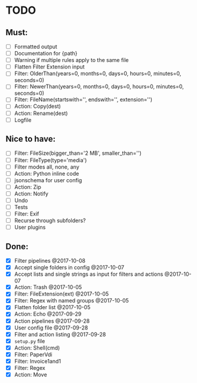 # TODO

## Must:

- [ ] Formatted output
- [ ] Documentation for {path}
- [ ] Warning if multiple rules apply to the same file
- [ ] Flatten Filter Extension input
- [ ] Filter: OlderThan(years=0, months=0, days=0, hours=0, minutes=0, seconds=0)
- [ ] Filter: NewerThan(years=0, months=0, days=0, hours=0, minutes=0, seconds=0)
- [ ] Filter: FileName(startswith='', endswith='', extension='')
- [ ] Action: Copy(dest)
- [ ] Action: Rename(dest)
- [ ] Logfile

## Nice to have:

- [ ] Filter: FileSize(bigger_than='2 MB', smaller_than='')
- [ ] Filter: FileType(type='media')
- [ ] Filter modes all, none, any
- [ ] Action: Python inline code
- [ ] jsonschema for user config
- [ ] Action: Zip
- [ ] Action: Notify
- [ ] Undo
- [ ] Tests
- [ ] Filter: Exif
- [ ] Recurse through subfolders?
- [ ] User plugins

## Done:

- [x] Filter pipelines @2017-10-08
- [x] Accept single folders in config @2017-10-07
- [x] Accept lists and single strings as input for filters and actions @2017-10-07
- [x] Action: Trash @2017-10-05
- [x] Filter: FileExtension(ext) @2017-10-05
- [x] Filter: Regex with named groups @2017-10-05
- [x] Flatten folder list @2017-10-05
- [x] Action: Echo @2017-09-29
- [x] Action pipelines @2017-09-28
- [x] User config file @2017-09-28
- [x] Filter and action listing @2017-09-28
- [x] `setup.py` file
- [x] Action: Shell(cmd)
- [x] Filter: PaperVdi
- [x] Filter: Invoice1and1
- [x] Filter: Regex
- [x] Action: Move
